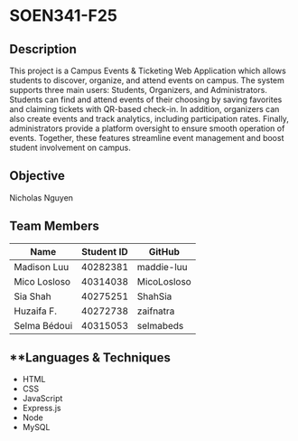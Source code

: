 # SOEN341-F25

## **Description**

This project is a Campus Events & Ticketing Web Application which allows students to discover, organize, and attend events on campus. The system supports three main users: Students, Organizers, and Administrators. Students can find and attend events of their choosing by saving favorites and claiming tickets with QR-based check-in. In addition, organizers can also create events and track analytics, including participation rates. Finally, administrators provide a platform oversight to ensure smooth operation of events. Together, these features streamline event management and boost student involvement on campus.

## **Objective**

Nicholas Nguyen

## **Team Members**

| Name         | Student ID | GitHub      |
| ------------ | ---------- | ----------- |
| Madison Luu  | 40282381   | maddie-luu  |
| Mico Losloso | 40314038   | MicoLosloso |
| Sia Shah     | 40275251   | ShahSia     |
| Huzaifa F.   | 40272738   | zaifnatra   |
| Selma Bédoui | 40315053   | selmabeds   |

## \*\*Languages & Techniques

- HTML
- CSS
- JavaScript
- Express.js
- Node
- MySQL

